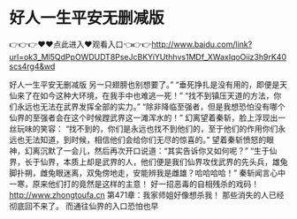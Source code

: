 # 好人一生平安无删减版

👉👉👉♥♥点此进入♥观看入口👈👉👉http://www.baidu.com/link?url=ok3_Ml5QdPpOWDUDT8PseJcBKYiYUthhvs1MDf_XWaxIqoOiiz3h9rK40scs4rg4&wd

好人一生平安无删减版
另一只翅膀也别想要了。”
    “垂死挣扎是没有用的，即便是天仙来了在如今这种大环境，在我手中也难逃一死！”
    “找不到镇压天道的方法，你们永远也无法在武界发挥全部的实力。”
    “除非降临至强者，但是我想恐怕没有哪个仙界的至强者会在这个时候蹚武界这一滩浑水的！”
    幻离望着秦斩，脸上浮现出一丝玩味的笑容：
    “找不到的，你们是永远也找不到他们的，至于他们的作用你们永远也无法知道，到时候，相信他们会给你们无尽的惊喜的。”
    望着秦斩愤怒的眼神，幻离沉默了一会儿，然后再次开口说道：“其实告诉你又如何呢？”
    “生于仙界，长于仙界，本质上却是武界的人，他们便是我们仙界攻伐武界的先头兵，雄兔脚扑朔，雌兔眼迷离，双兔傍地走，安能辨我是雌雄？哈哈哈哈！”
    秦斩闻言心中一寒，原来他们打的竟然是这样的主意！
    好一招恶毒的自相残杀的戏码！
http://www.zhongtoufa.cn
第471章：我家师姐好像想杀我！
    那些消失的人已经彻底回不来了。
    而通往仙界的入口恐怕也早
